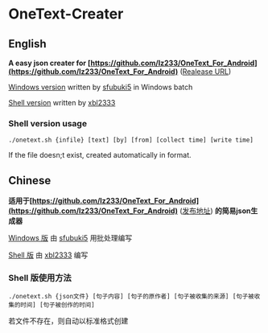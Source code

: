 # OneText-Creater
## English
**A easy json creater for [https://github.com/lz233/OneText_For_Android](https://github.com/lz233/OneText_For_Android)** ([Realease URL](https://coolapk.com/apk/com.lz233.onetext))

[Windows version](https://github.com/sfubuki5/OTCreater) written by [sfubuki5](https://github.com/sfubuki5/) in Windows batch

[Shell version](https://github.com/xbl233/OneText-Creater) written by [xbl2333](https://github.com/xbl233)

### Shell version usage

``./onetext.sh {infile} [text] [by] [from] [collect time] [write time]``

If the file doesn;t exist, created automatically in format.

## Chinese
**适用于[https://github.com/lz233/OneText_For_Android](https://github.com/lz233/OneText_For_Android)** ([发布地址](https://coolapk.com/apk/com.lz233.onetext)) **的简易json生成器** 

[Windows 版](https://github.com/sfubuki5/OTCreater) 由 [sfubuki5](https://github.com/sfubuki5/) 用批处理编写

[Shell 版](https://github.com/xbl233/OneText-Creater) 由 [xbl2333](https://github.com/xbl233) 编写

### Shell 版使用方法

``./onetext.sh {json文件} [句子内容] [句子的原作者] [句子被收集的来源] [句子被收集的时间] [句子被创作的时间]``

若文件不存在，则自动以标准格式创建
